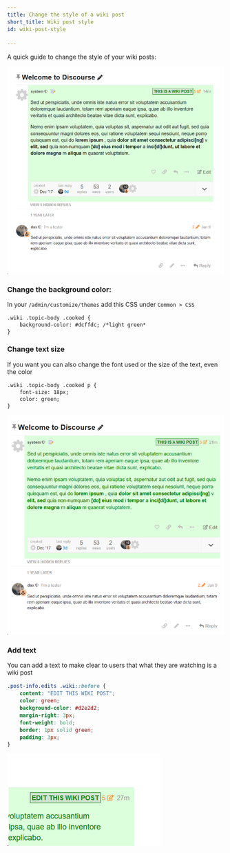 ```yaml
---
title: Change the style of a wiki post
short_title: Wiki post style
id: wiki-post-style

---
```

A quick guide to change the style of your wiki posts:

![image|525x499,75%](/assets/wiki-post-style-1.png)  

### Change the background color:

In your `/admin/customize/themes` add this CSS under `Common > CSS` 
```
.wiki .topic-body .cooked {
    background-color: #dcffdc; /*light green*
}
```
### Change text size

If you want you can also change the font used or the size of the text, even the color

```
.wiki .topic-body .cooked p {
    font-size: 18px;
    color: green;
}
```

![image|495x500,75%](/assets/wiki-post-style-2.png) 

### Add text
You can add a text to make clear to users that what they are watching is a wiki post

```css
.post-info.edits .wiki::before {
    content: "EDIT THIS WIKI POST";
    color: green;
    background-color: #d2e2d2;
    margin-right: 3px;
    font-weight: bold;
    border: 1px solid green;
    padding: 3px;
}
```

![image|355x213,75%](/assets/wiki-post-style-3.png)
